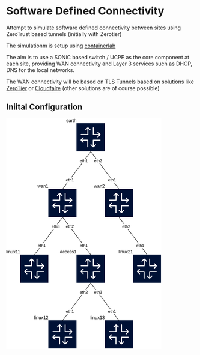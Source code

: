 # Software Defined Connectivity
Attempt to simulate software defined connectivity between sites using ZeroTrust based tunnels (initially with Zerotier)

The simulationm is setup using [containerlab](https://containerlab.dev/) 

The aim is to use a SONiC based switch / UCPE as the core component at each site, providing WAN connectivity and Layer 3 services such as DHCP, DNS for the local networks.

The WAN connectivity will be based on TLS Tunnels based on solutions like [ZeroTier](https://zrotier.com) or [Cloudfalre](https://www.cloudflare.com/) (other solutions are of course possible)

## Iniital Configuration


![Sites](./sites-clab.png)
